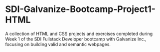 # SDI-Galvanize-Bootcamp-Project1-HTML
A collection of HTML and CSS projects and exercises completed during Week 1 of the SDI Fullstack Developer bootcamp with Galvanize Inc., focusing on building valid and semantic webpages.
